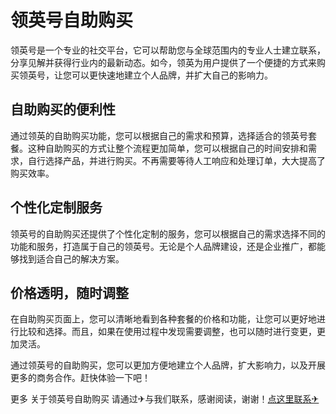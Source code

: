 # 领英号自助购买

领英号是一个专业的社交平台，它可以帮助您与全球范围内的专业人士建立联系，分享见解并获得行业内的最新动态。如今，领英为用户提供了一个便捷的方式来购买领英号，让您可以更快速地建立个人品牌，并扩大自己的影响力。

## 自助购买的便利性

通过领英的自助购买功能，您可以根据自己的需求和预算，选择适合的领英号套餐。这种自助购买的方式让整个流程更加简单，您可以根据自己的时间安排和需求，自行选择产品，并进行购买。不再需要等待人工响应和处理订单，大大提高了购买效率。

## 个性化定制服务

领英号的自助购买还提供了个性化定制的服务，您可以根据自己的需求选择不同的功能和服务，打造属于自己的领英号。无论是个人品牌建设，还是企业推广，都能够找到适合自己的解决方案。

## 价格透明，随时调整

在自助购买页面上，您可以清晰地看到各种套餐的价格和功能，让您可以更好地进行比较和选择。而且，如果在使用过程中发现需要调整，也可以随时进行变更，更加灵活。

通过领英号的自助购买，您可以更加方便地建立个人品牌，扩大影响力，以及开展更多的商务合作。赶快体验一下吧！

更多 关于领英号自助购买 请通过✈与我们联系，感谢阅读，谢谢！[点这里联系✈](https://gg.k02.cc)